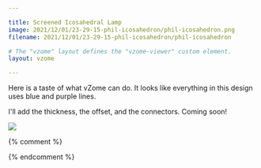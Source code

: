 ```yaml
---

title: Screened Icosahedral Lamp
image: 2021/12/01/23-29-15-phil-icosahedron/phil-icosahedron.png
filename: 2021/12/01/23-29-15-phil-icosahedron/phil-icosahedron

# The "vzome" layout defines the "vzome-viewer" custom element.
layout: vzome

---
```


Here is a taste of what vZome can do.  It looks like everything in this design
uses blue and purple lines.

I'll add the thickness, the offset, and the connectors.  Coming soon!

<vzome-viewer src="{{ site.github.url }}/{{ page.filename }}.vZome" style="width: 100%; height: 65vh;">
  <img src="{{ site.github.url }}/{{ page.filename }}.png"/>
</vzome-viewer>

{% comment %}


{% endcomment %}
